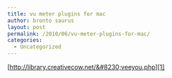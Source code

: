 ```yaml
---
title: vu meter plugins for mac
author: bronto saurus
layout: post
permalink: /2010/06/vu-meter-plugins-for-mac/
categories:
  - Uncategorized
---
```

[http://library.creativecow.net/&#8230;veeyou.php][1]

 [1]: http://library.creativecow.net/articles/bolton_roger/veeyou.php